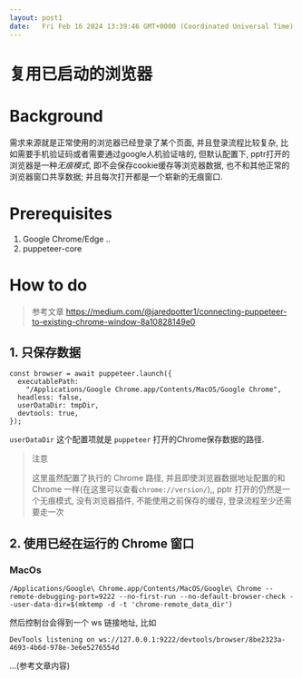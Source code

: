 ```yaml
---
layout: post1
date:   Fri Feb 16 2024 13:39:46 GMT+0000 (Coordinated Universal Time)
---
```

# 复用已启动的浏览器

# **Background**

需求来源就是正常使用的浏览器已经登录了某个页面, 并且登录流程比较复杂, 比如需要手机验证码或者需要通过google人机验证啥的, 但默认配置下, pptr打开的浏览器是一种*无痕模式*, 即不会保存cookie缓存等浏览器数据, 也不和其他正常的浏览器窗口共享数据; 并且每次打开都是一个崭新的无痕窗口.

# **Prerequisites**

1. Google Chrome/Edge ..
2. puppeteer-core

# **How to do**

> 参考文章 https://medium.com/@jaredpotter1/connecting-puppeteer-to-existing-chrome-window-8a10828149e0
> 

## **1. 只保存数据**

```
const browser = await puppeteer.launch({
  executablePath:
    "/Applications/Google Chrome.app/Contents/MacOS/Google Chrome",
  headless: false,
  userDataDir: tmpDir,
  devtools: true,
});
```

`userDataDir` 这个配置项就是 `puppeteer` 打开的Chrome保存数据的路径.

> 注意
> 
> 
> 这里虽然配置了执行的 Chrome 路径, 并且即使浏览器数据地址配置的和 Chrome 一样(在这里可以查看`chrome://version/`),, pptr 打开的仍然是一个无痕模式, 没有浏览器插件, 不能使用之前保存的缓存, 登录流程至少还需要走一次
> 

## **2. 使用已经在运行的 Chrome 窗口**

### **MacOs**

```
/Applications/Google\ Chrome.app/Contents/MacOS/Google\ Chrome --remote-debugging-port=9222 --no-first-run --no-default-browser-check --user-data-dir=$(mktemp -d -t 'chrome-remote_data_dir')
```

然后控制台会得到一个 ws 链接地址, 比如

```
DevTools listening on ws://127.0.0.1:9222/devtools/browser/8be2323a-4693-4b6d-978e-3e6e5276554d
```

...(参考文章内容)